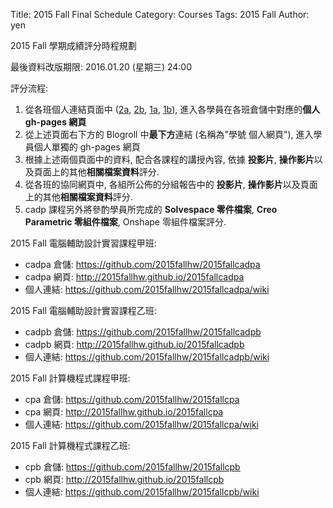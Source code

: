 Title: 2015 Fall Final Schedule
Category: Courses
Tags: 2015 Fall
Author: yen

2015 Fall 學期成績評分時程規劃

最後資料改版期限: 2016.01.20 (星期三) 24:00

評分流程:

1. 從各班個人連結頁面中 (<a href="https://github.com/2015fallhw/2015fallcadpa/wiki">2a</a>, <a href="https://github.com/2015fallhw/2015fallcadpb/wiki">2b</a>, <a href="https://github.com/2015fallhw/2015fallcpa/wiki">1a</a>, <a href="https://github.com/2015fallhw/2015fallcpa/wiki">1b</a>), 進入各學員在各班倉儲中對應的**個人 gh-pages 網頁**
2. 從上述頁面右下方的 Blogroll 中**最下方**連結 (名稱為"學號 個人網頁"), 進入學員個人單獨的 gh-pages 網頁
3. 根據上述兩個頁面中的資料, 配合各課程的講授內容, 依據 **投影片**, **操作影片**以及頁面上的其他**相關檔案資料**評分.
4. 從各班的協同網頁中, 各組所公佈的分組報告中的 **投影片**, **操作影片**以及頁面上的其他**相關檔案資料**評分.
5. cadp 課程另外將參酌學員所完成的 **Solvespace 零件檔案**, **Creo Parametric 零組件檔案**, Onshape 零組件檔案評分.

<!-- PELICAN_END_SUMMARY -->

2015 Fall 電腦輔助設計實習課程甲班:

* cadpa 倉儲: <https://github.com/2015fallhw/2015fallcadpa>
* cadpa 網頁: <http://2015fallhw.github.io/2015fallcadpa>
* 個人連結: <https://github.com/2015fallhw/2015fallcadpa/wiki>

2015 Fall 電腦輔助設計實習課程乙班:

* cadpb 倉儲: <https://github.com/2015fallhw/2015fallcadpb>
* cadpb 網頁: <http://2015fallhw.github.io/2015fallcadpb>
* 個人連結: <https://github.com/2015fallhw/2015fallcadpb/wiki>

2015 Fall 計算機程式課程甲班:

* cpa 倉儲: <https://github.com/2015fallhw/2015fallcpa>
* cpa 網頁: <http://2015fallhw.github.io/2015fallcpa>
* 個人連結: <https://github.com/2015fallhw/2015fallcpa/wiki>

2015 Fall 計算機程式課程乙班:

* cpb 倉儲: <https://github.com/2015fallhw/2015fallcpb>
* cpb 網頁: <http://2015fallhw.github.io/2015fallcpb>
* 個人連結: <https://github.com/2015fallhw/2015fallcpb/wiki>